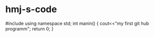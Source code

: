 # hmj-s-code
#include<iostream>
using namespace std;
int manin()
{
    cout<<"my first git hub programm";
    return 0;
}
